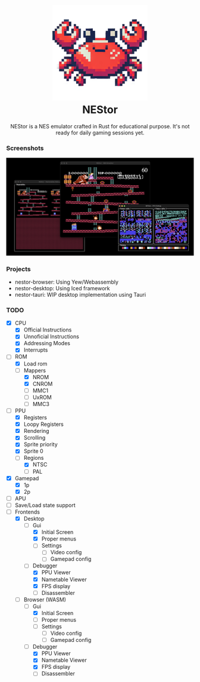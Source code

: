 <h1 align="center">
  <img alt="Nestor Logo" src=".github/splash.png">
  <br>
  <strong>NEStor</strong>
</h1>
<p align="center">
NEStor is a NES emulator crafted in Rust for educational purpose. It's not ready for daily gaming sessions yet.
</p>

### Screenshots

<img alt="Emulator with debug info" width=600 src=".github/screenshots/screenshot_0.png" />


### Projects

- nestor-browser: Using Yew/Webassembly
- nestor-desktop: Using Iced framework
- nestor-tauri: WIP desktop implementation using Tauri

### TODO

- [x] CPU
    - [x] Official Instructions
    - [x] Unnoficial Instructions
    - [x] Addressing Modes
    - [x] Interrupts
- [ ] ROM
    - [x] Load rom
    - [ ] Mappers
        - [x] NROM
        - [x] CNROM
        - [ ] MMC1
        - [ ] UxROM
        - [ ] MMC3
- [ ] PPU
    - [x] Registers
    - [x] Loopy Registers
    - [x] Rendering
    - [x] Scrolling
    - [x] Sprite priority
    - [x] Sprite 0
    - [ ] Regions
        - [x] NTSC
        - [ ] PAL
- [x] Gamepad
    - [x] 1p
    - [x] 2p
- [ ] APU
- [ ] Save/Load state support
- [ ] Frontends
    - [x] Desktop
        - [ ] Gui
            - [X] Initial Screen
            - [x] Proper menus
            - [ ] Settings
                - [ ] Video config
                - [ ] Gamepad config
        - [ ] Debugger
            - [x] PPU Viewer
            - [x] Nametable Viewer
            - [x] FPS display
            - [ ] Disassembler

    - [ ] Browser (WASM)
        - [ ] Gui
            - [X] Initial Screen
            - [ ] Proper menus
            - [ ] Settings
                - [ ] Video config
                - [ ] Gamepad config
        - [ ] Debugger
            - [x] PPU Viewer
            - [x] Nametable Viewer
            - [x] FPS display
            - [ ] Disassembler
